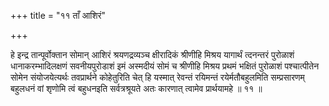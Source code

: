 +++
title = "११ ताँ आशिरं"

+++

हे इन्द्र तान्पूर्वोक्तान सोमान् आशिरं श्रयणद्रव्यञ्च क्षीरादिकं श्रीणीहि मिश्रय यागार्थं त्दनन्तरं पुरोळाशं धानाकरम्भादिलक्षणं सवनीयपुरोडाशं इमं अस्मदीयं सोमं च श्रीणीहि मिश्रय प्रथमं भक्षितं पुरोळाशं पश्चात्पीतेन सोमेन संयोजयेत्यर्थः तवप्रार्थने कोहेतुरिति चेत् हि यस्मात् रेवन्तं रयिमन्तं रयेर्मतौबहुलमिति सम्प्रसारणम् बहुलधनं वां शृणोमि त्वं बहुधनइति सर्वत्रश्रूयते अतः कारणात् त्वामेव प्रार्थयामहे ॥ ११ ॥